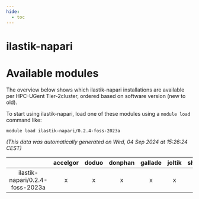 ```yaml
---
hide:
  - toc
---
```


ilastik-napari
==============

# Available modules


The overview below shows which ilastik-napari installations are available per HPC-UGent Tier-2cluster, ordered based on software version (new to old).

To start using ilastik-napari, load one of these modules using a `module load` command like:

```shell
module load ilastik-napari/0.2.4-foss-2023a
```

*(This data was automatically generated on Wed, 04 Sep 2024 at 15:26:24 CEST)*  

| |accelgor|doduo|donphan|gallade|joltik|shinx|skitty|
| :---: | :---: | :---: | :---: | :---: | :---: | :---: | :---: |
|ilastik-napari/0.2.4-foss-2023a|x|x|x|x|x|x|x|
